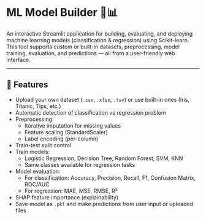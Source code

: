 # ML Model Builder 🧠📊

An interactive Streamlit application for building, evaluating, and deploying machine learning models (classification & regression) using Scikit-learn. This tool supports custom or built-in datasets, preprocessing, model training, evaluation, and predictions — all from a user-friendly web interface.

---

## 🚀 Features

- Upload your own dataset (`.csv`, `.xlsx`, `.tsv`) or use built-in ones (Iris, Titanic, Tips, etc.)
- Automatic detection of classification vs regression problem
- Preprocessing:
  - Iterative imputation for missing values
  - Feature scaling (StandardScaler)
  - Label encoding (per-column)
- Train-test split control
- Train models:
  - Logistic Regression, Decision Tree, Random Forest, SVM, KNN
  - Same classes available for regression tasks
- Model evaluation:
  - For classification: Accuracy, Precision, Recall, F1, Confusion Matrix, ROC/AUC
  - For regression: MAE, MSE, RMSE, R²
- SHAP feature importance (explainability)
- Save model as `.pkl` and make predictions from user input or uploaded files

